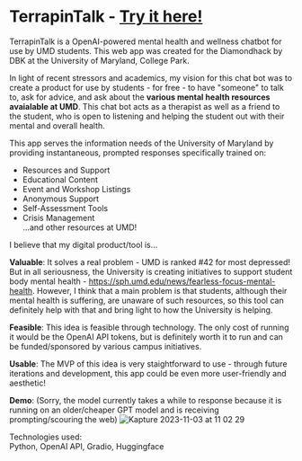 # TerrapinTalk - [Try it here!](https://f0cf3407a3cbe3e936.gradio.live)
TerrapinTalk is a OpenAI-powered mental health and wellness chatbot for use by UMD students. This web app was created for the Diamondhack by DBK at the University of Maryland, College Park.

In light of recent stressors and academics, my vision for this chat bot was to create a product for use by students - for free - to have "someone" to talk to, ask for advice, and ask about the **various mental health resources avaialable at UMD**. This chat bot acts as a therapist as well as a friend to the student, who is open to listening and helping the student out with their mental and overall health.

This app serves the information needs of the University of Maryland by providing instantaneous, prompted responses specifically trained on:
- Resources and Support
- Educational Content
- Event and Workshop Listings
- Anonymous Support
- Self-Assessment Tools
- Crisis Management   
...and other resources at UMD!

I believe that my digital product/tool is...  

**Valuable**: It solves a real problem - UMD is ranked #42 for most depressed! But in all seriousness, the University is creating initiatives to support student body mental health - https://sph.umd.edu/news/fearless-focus-mental-health. However, I think that a main problem is that students, although their mental health is suffering, are unaware of such resources, so this tool can definitely help with that and bring light to how the University is helping.

**Feasible**: This idea is feasible through technology. The only cost of running it would be the OpenAI API tokens, but is definitely worth it to run and can be funded/sponsored by various campus initiatives.  

**Usable**: The MVP of this idea is very staightforward to use - through future iterations and development, this app could be even more user-friendly and aesthetic!  

**Demo**: (Sorry, the model currently takes a while to response because it is running on an older/cheaper GPT model and is receiving prompting/scouring the web)
![Kapture 2023-11-03 at 11 02 29](https://github.com/eddy-qiu/TerrapinTalk/assets/97773835/bc977dd9-7cd4-4cf5-83f3-50dd1db3a1ff)

Technologies used:  
Python, OpenAI API, Gradio, Huggingface
